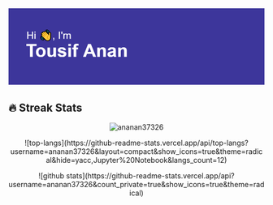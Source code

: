<!--
### Hi there 👋


**ananan37326/ananan37326** is a ✨ _special_ ✨ repository because its `README.md` (this file) appears on your GitHub profile.

Here are some ideas to get you started:

- 🔭 I’m currently working on ...
- 🌱 I’m currently learning ...
- 👯 I’m looking to collaborate on ...
- 🤔 I’m looking for help with ...
- 💬 Ask me about ...
- 📫 How to reach me: ...
- 😄 Pronouns: ...
- ⚡ Fun fact: ...
-->
<img src = "https://github.com/ananan37326/ananan37326/blob/main/header.png">

<h2>🔥 Streak Stats</h2>

<p align="center">
  <img src="http://github-readme-streak-stats.herokuapp.com?user=ananan37326&theme=gotham" alt="ananan37326" />
</p>

<p align="center">
![top-langs](https://github-readme-stats.vercel.app/api/top-langs?username=ananan37326&layout=compact&show_icons=true&theme=radical&hide=yacc,Jupyter%20Notebook&langs_count=12)
</p>

<p align="center">
![github stats](https://github-readme-stats.vercel.app/api?username=ananan37326&count_private=true&show_icons=true&theme=radical)
</p>
